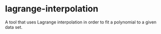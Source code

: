 # lagrange-interpolation
A tool that uses Lagrange interpolation in order to fit a polynomial to a given data set.
